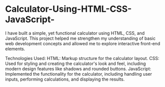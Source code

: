 # Calculator-Using-HTML-CSS-JavaScript-

I have built a simple, yet functional calculator using HTML, CSS, and JavaScript. This project helped me strengthen my understanding of basic web development concepts and allowed me to explore interactive front-end elements.

Technologies Used:
HTML: Markup structure for the calculator layout.
CSS: Used for styling and creating the calculator's look and feel, including modern design features like shadows and rounded buttons.
JavaScript: Implemented the functionality for the calculator, including handling user inputs, performing calculations, and displaying the results.
